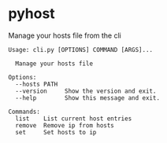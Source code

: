 pyhost
===

Manage your hosts file from the cli

```
Usage: cli.py [OPTIONS] COMMAND [ARGS]...

  Manage your hosts file

Options:
  --hosts PATH
  --version     Show the version and exit.
  --help        Show this message and exit.

Commands:
  list    List current host entries
  remove  Remove ip from hosts
  set     Set hosts to ip
```
